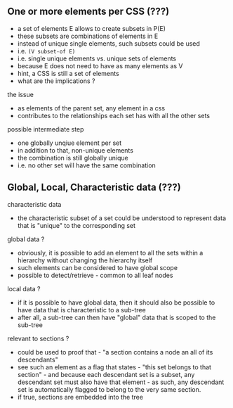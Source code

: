 
<!-- ======================================================================= -->
## One or more elements per CSS (???)

* a set of elements E allows to create subsets in P(E)
* these subsets are combinations of elements in E
* instead of unique single elements, such subsets could be used
* i.e. `(V subset-of E)` 
* i.e. single unique elements vs. unique sets of elements
* because E does not need to have as many elements as V
* hint, a CSS is still a set of elements
* what are the implications ?

the issue

* as elements of the parent set, any element in a css
* contributes to the relationships each set has with all the other sets

possible intermediate step

* one globally unqiue element per set
* in addition to that, non-unique elements
* the combination is still globally unique
* i.e. no other set will have the same combination

<!-- ======================================================================= -->
## Global, Local, Characteristic data (???)

characteristic data

* the characteristic subset of a set could be understood
  to represent data that is "unique" to the corresponding set

global data ?

* obviously, it is possible to add an element to all the sets
  within a hierarchy without changing the hierarchy itself
* such elements can be considered to have global scope
* possible to detect/retrieve - common to all leaf nodes

local data ?

* if it is possible to have global data, then it should also
  be possible to have data that is characteristic to a sub-tree
* after all, a sub-tree can then have "global" data that is
  scoped to the sub-tree

relevant to sections ?

* could be used to proof that -
  "a section contains a node an all of its descendants"
* see such an element as a flag that states -
  "this set belongs to that section" -
  and because each descendant set is a subset,
  any descendant set must also have that element -
  as such, any descendant set is automatically
  flagged to belong to the very same section.
* if true, sections are embedded into the tree

